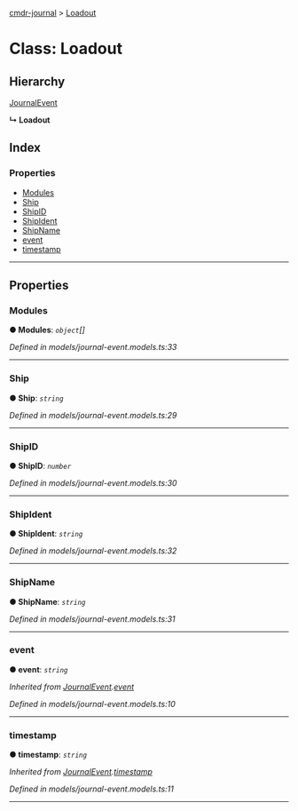 [cmdr-journal](../README.md) > [Loadout](../classes/loadout.md)



# Class: Loadout

## Hierarchy


 [JournalEvent](journalevent.md)

**↳ Loadout**







## Index

### Properties

* [Modules](loadout.md#modules)
* [Ship](loadout.md#ship)
* [ShipID](loadout.md#shipid)
* [ShipIdent](loadout.md#shipident)
* [ShipName](loadout.md#shipname)
* [event](loadout.md#event)
* [timestamp](loadout.md#timestamp)



---
## Properties
<a id="modules"></a>

###  Modules

**●  Modules**:  *`object`[]* 

*Defined in models/journal-event.models.ts:33*





___

<a id="ship"></a>

###  Ship

**●  Ship**:  *`string`* 

*Defined in models/journal-event.models.ts:29*





___

<a id="shipid"></a>

###  ShipID

**●  ShipID**:  *`number`* 

*Defined in models/journal-event.models.ts:30*





___

<a id="shipident"></a>

###  ShipIdent

**●  ShipIdent**:  *`string`* 

*Defined in models/journal-event.models.ts:32*





___

<a id="shipname"></a>

###  ShipName

**●  ShipName**:  *`string`* 

*Defined in models/journal-event.models.ts:31*





___

<a id="event"></a>

###  event

**●  event**:  *`string`* 

*Inherited from [JournalEvent](journalevent.md).[event](journalevent.md#event)*

*Defined in models/journal-event.models.ts:10*





___

<a id="timestamp"></a>

###  timestamp

**●  timestamp**:  *`string`* 

*Inherited from [JournalEvent](journalevent.md).[timestamp](journalevent.md#timestamp)*

*Defined in models/journal-event.models.ts:11*





___


